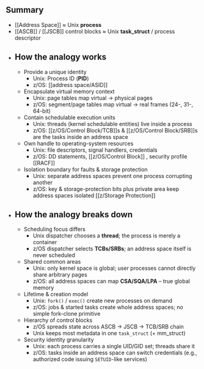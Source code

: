 ## Summary
- [[Address Space]] ≈ Unix **process**
- [[ASCB]] / [[JSCB]] control blocks ≈ Unix **task_struct** / process descriptor
- ## How the analogy works
	- Provide a unique identity
		- Unix: Process ID (**PID**)
		- z/OS: [[address space/ASID]]
	- Encapsulate virtual memory context
		- Unix: page tables map virtual → physical pages
		- z/OS: segment/page tables map virtual → real frames (24-, 31-, 64-bit)
	- Contain schedulable execution units
		- Unix: threads (kernel schedulable entities) live inside a process
		- z/OS: [[z/OS/Control Block/TCB]]s & [[z/OS/Control Block/SRB]]s are the tasks inside an address space
	- Own handle to operating-system resources
		- Unix: file descriptors, signal handlers, credentials
		- z/OS: DD statements, [[z/OS/Control Block]] , security profile [[RACF]]
	- Isolation boundary for faults & storage protection
		- Unix: separate address spaces prevent one process corrupting another
		- z/OS: key & storage-protection bits plus private area keep address spaces isolated [[z/Storage Protection]]
- ## How the analogy breaks down
	- Scheduling focus differs
		- Unix dispatcher chooses a **thread**; the process is merely a container
		- z/OS dispatcher selects **TCBs/SRBs**; an address space itself is never scheduled
	- Shared common areas
		- Unix: only kernel space is global; user processes cannot directly share arbitrary pages
		- z/OS: all address spaces can map **CSA/SQA/LPA** – true global memory
	- Lifetime & creation model
		- Unix: `fork()` / `exec()` create new processes on demand
		- z/OS: jobs & started tasks create whole address spaces; no simple fork-clone primitive
	- Hierarchy of control blocks
		- z/OS spreads state across ASCB → JSCB → TCB/SRB chain
		- Unix keeps most metadata in one `task_struct` (+ mm_struct)
	- Security identity granularity
		- Unix: each process carries a single UID/GID set; threads share it
		- z/OS: tasks inside an address space can switch credentials (e.g., authorized code issuing `SETUID`-like services)
